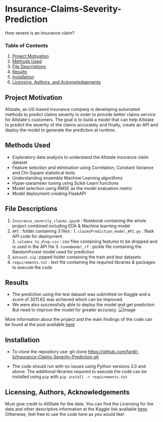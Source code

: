 # Insurance-Claims-Severity-Prediction
How severe is an insurance claim?


### Table of Contents

1.  [Project Motivation](#motivation)
2.  [Methods Used](#method)
3. [File Descriptions](#files)
4. [Results](#results)
2. [Installation](#installation)
5. [Licensing, Authors, and Acknowledgements](#licensing)

## Project Motivation<a name="motivation"></a>
Allstate, an US-based insurance company is developing automated methods to predict claims severity in order to provide better claims service for Allstate's customers. The goal is to build a model that can help Allstate to predict the severity of the claims accurately and  finally, create an API and deploy the model to generate the prediction at runtime. 

## Methods Used <a name="method"></a>
- Exploratory data analysis to understand the Allstate insurance claim dataset
- Feature selection and elimination using Correlation, Constant Variance and Chi-Square statistical tests
- Understanding ensemble Machine Learning algorithms 
- Hyper-parameter tuning using Scikit-Learn functions
- Model selection using RMSE as the model evaluation metric
- Model deployment creating FlaskAPI

## File Descriptions <a name="files"></a>
1. `Insurance_severity_claims.ipynb` : Notebook containing the whole project combined including EDA & Machine learning model
2. `API` : folder containing 3 files : 
                   1. `claimsPrediction_model_API.py` : flask API code for deployment       
                   2. `columns_to_drop.csv`  : csv files containing features to be dropped and is used in the API file
                   3. `tunedmodel_rf` : pickle file containing the RandomForest model used for prediction
3. `dataset.zip` :zipped folder containing the train and test datasets
4. `requirements.txt` : text file containing the required  libraries & packages to execute the code


## Results<a name="results"></a>
- The prediction using the test dataset was submitted on Kaggle and a score of 3011.62 was achieved which can be improved.
- We were also successfully able to deploy the model and get prediction. But need to improve the model for greater accuracy.
![image](https://user-images.githubusercontent.com/61830624/102217579-1242e300-3edd-11eb-8e8d-3aa3aba87bb8.png)

More information about the project and the main findings of the code can be found at the post available [here](https://fbhugaloo.medium.com/predicting-claims-severity-a-machine-learning-approach-e6744760d04c)

## Installation <a name="installation"></a>
- To clone the repository use: git clone https://github.com/fardil-b/Insurance-Claims-Severity-Prediction.git

- The code should run with no issues using Python versions 3.0 and above. The additional libraries required to execute the code can be installed using `pip` with `pip install -r requirements.txt`


## Licensing, Authors, Acknowledgements<a name="licensing"></a>
Must give credit to AllState for the data.  You can find the Licensing for the data and other descriptive information at the Kaggle link available [here](https://www.kaggle.com/c/allstate-claims-severity/data). Otherwise, feel free to use the code here as you would like! 
